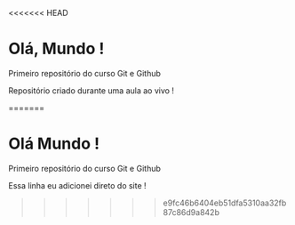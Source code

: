 <<<<<<< HEAD
# Olá, Mundo !
 Primeiro repositório do curso Git e Github

 Repositório criado durante uma aula ao vivo !
 
=======
# Olá Mundo !
 Primeiro repositório do curso Git e Github



Essa linha eu adicionei direto do site ! 
>>>>>>> e9fc46b6404eb51dfa5310aa32fb87c86d9a842b
